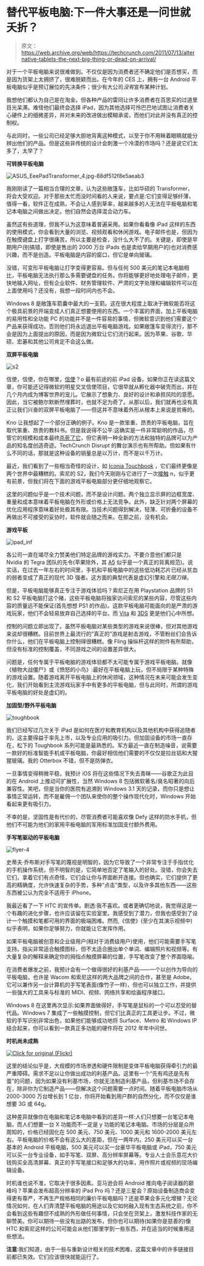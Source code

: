 # 替代平板电脑:下一件大事还是一问世就夭折？

> 原文：<https://web.archive.org/web/https://techcrunch.com/2011/07/13/alternative-tablets-the-next-big-thing-or-dead-on-arrival/>

对于一个平板电脑来说很难做到。不仅仅是因为消费者还不确定他们是否想买，而是因为货架上太拥挤了，很难脱颖而出。在今年的 CES 上，拥有一台 Android 平板电脑似乎是预订展位的先决条件；很少有大公司*没有*宣布某种计划。

我想他们都认为自己是在淘金。但各种产品的雷同让许多消费者在百思买的过道里目光呆滞。难怪他们最终会选择 iPad，因为其他选择可怜巴巴地试图让消费者关心硬件上的细微差异，并对未来的改进做出模糊承诺，而他们对此并没有真正的控制权。

与此同时，一些公司已经足够大胆地背离这种模式，以至于你不用眯着眼睛就能分辨出他们的产品。但是这些非传统的设计会刺激一个冷漠的市场吗？还是说它们太多了，太早了？

**可转换平板电脑**

![](img/383bc13537dd88ff21e126172fcb8a3a.png "ASUS_EeePadTransformer_4.jpg-88df512f8e5aeab3")

我刚刚读了一篇相当合理的文章，认为这些敞篷车，比如华硕的 Transformer，将会大受欢迎。对于那些太忙而没时间看的人来说，要点是:它们变得足够纤薄，值得一看，软件正在成熟，不会让人感到草率，越来越多的人无法在平板电脑和笔记本电脑之间做出决定。他们自然会选择混合动力车。

虽然这有些道理，但我不认为这意味着普遍采用。如果你看看像 iPad 这样的东西的使用模式，你会看到大量的浏览、视频观看和休闲游戏。电子邮件也是，但因为在触摸键盘上打字很痛苦，所以主要是检查，没什么大不了的。关键是，即使是早期用户(别搞错，即使是售出的 2000 万台 iPads 也是卖给早期用户的)也对消费感兴趣，而不是创造。平板电脑是内容的窗口，但它是单向玻璃。

没错，可变形平板电脑让打字变得更容易。但与任何 500 美元的笔记本电脑相比，平板电脑无法执行那么多需要键盘的任务。你将能够更好地处理电子邮件，更快地输入网址，但有企业软件、财务管理软件、严肃的文字处理和编辑软件可以在上面使用吗？还没有，我想一段时间内也不会。

Windows 8 是敞篷车箭囊中最大的一支箭。这在很大程度上取决于微软能否将这个极具前景的开端变成人们真正想要使用的东西。一个丰富的界面，加上平板电脑的易用性和全功能 PC 的功能并不是一件容易的事情，但微软意识到他们需要这个产品来获得成功，否则他们将永远退出平板电脑游戏。如果敞篷车变得流行，那不会是因为上面提出的原因，而是因为微软让它们流行起来。因为苹果、谷歌、华硕、宏碁和其他公司肯定不会这么做。

**双屏平板电脑**

![](img/c7f6b7528f2b88811ea29b964ac080da.png "s2")

信使，信使，你在哪里，[信使](https://web.archive.org/web/20230203103631/https://techcrunch.com/tag/courier/)？o 最有前途的前 iPad 设备。如果你正在读这篇文章，你可能还记得微软的明星交叉信使项目，它很早就从孵化器中破壳而出，并在几个月内成为博客世界的宠儿。它展示了想象力、良好的设计和承担风险的意愿。因此，当它被鲍尔默断然埋葬时，也就不足为奇了。从那以后，我们就再也没有真正让我们兴奋的双屏平板电脑了——但这并不意味着外形从根本上来说是贫瘠的。

Kno 让我想起了一个部分正确的例子。Kno 是一款笨重、昂贵的平板电脑，旨在取代笨重、昂贵的教科书。但是我说得不公平:这确实是一件非常聪明的作品，尽管它的规模和成本最终[杀死了它](https://web.archive.org/web/20230203103631/https://techcrunch.com/2011/04/08/kno-bails-hardware-30-million/)，但它表明一种全新的方法和独特的品牌可以为产品的知名度创造奇迹。TechCrunch Disrupt 的舞台演示也有所帮助。但如果有什么不同的话，那就是这种设备的销量总是以万计，而不是以千万计。

最近，我们看到了一些相当奇怪的设计，如 [Iconia Touchbook](https://web.archive.org/web/20230203103631/https://techcrunch.com/2011/03/29/acer-releases-dual-screen-iconia-touchbook/) ，它们最终更像是两个世界中最糟糕的。索尼的 S2，我们今天刚刚与它进行了一次[接触](https://web.archive.org/web/20230203103631/https://techcrunch.com/2011/07/13/hands-on-with-the-sony-s1-and-s2/) n，似乎更有前景，但我们将在下面的游戏平板电脑部分更仔细地观察它。

这里的问题似乎是一个技术问题，而不是设计问题。两个独立显示屏的边框宽度、重量和成本意味着平板电脑在外形或价格上无法竞争。此外，缺乏针对两个屏幕的优化应用程序意味着好处极其有限。当技术问题得到解决，轻薄、可折叠的设备不再做出不可接受的妥协时，软件就会随之而来。在那之前，没有机会。

**游戏平板**

![](img/8b3f08cc39cef37ed3d3a618b8dabed1.png "ipad_inf")

各公司一直在竭尽全力赞美他们特定品牌的游戏实力。不要介意他们都只是 Nvidia 的 Tegra 团队的先令(苹果除外，其 [A5](https://web.archive.org/web/20230203103631/https://techcrunch.com/2011/04/14/analysis-of-apples-a5-its-not-what-we-know-its-what-we-dont-know/) 似乎是一个真正的背离规范)。说实话，在过去一年左右的时间里，手机和平板电脑中的这些低功耗芯片已经从贫血的弱者变成了真正的现代 3D 强者。这方面的典型代表是虚幻引擎和*无限刀锋*。

但是，平板电脑能够真正专注于游戏体验吗？索尼正在用 Playstation 品牌的 S1 和 S2 平板电脑打这个赌，这些平板电脑将独家访问索尼的某些内容，尽管这些内容的质量远不能保证(首先想想 PS1 的作品)。这款平板电脑可能面向的是严肃的游戏玩家，他们不会轻易放弃自己选择的平台。而 [Vita](https://web.archive.org/web/20230203103631/https://techcrunch.com/2011/06/07/actually-sony-won-e3-with-the-vita/) 和 [3DS](https://web.archive.org/web/20230203103631/https://techcrunch.com/tag/3ds/) 更是他们心中所想。

控制的问题立即出现了。虽然平板电脑对某些类型的游戏来说很棒，但对其他游戏来说却很糟糕。目前世界上最流行的“真正的”游戏是射击游戏，不管粉丝们会告诉你什么，他们在平板电脑上控制得很糟糕。像 Fling 操纵杆这样的附件有所帮助，但没有标准的控制覆盖，不同游戏之间的设置差异很大。

问题是，任何专属于平板电脑的游戏体验都不太可能专属于游戏平板电脑。就像《植物大战僵尸》或《愤怒的小鸟》:最好在平板电脑上玩，但不局限于某种特殊的游戏设置。随着游戏离开平板电脑上的休闲领域，这种情况在未来可能会发生变化，我们开始看到主流游戏玩家手中有更多的平板电脑，但与此同时，所谓的游戏平板电脑的好处是虚幻的。

**加固型/野外平板电脑**

![](img/b5ae6341381b6343178ba02537c0f814.png "toughbook")

我们已经写过几次关于 iPad 是如何在医疗和教育机构以及其他机构中获得追随者的。这主要得益于率先上市，以及专业应用的吸引力。但加固设备的市场一直存在，松下的 Toughbook 系列可能是最熟悉的。军方最近一直在制造噪音，说需要一款好的标准智能手机或平板电脑，你最好相信他们需要的不仅仅是拉丝铝和大猩猩玻璃。我的 Otterbox 不错，但不是防弹衣。

一旦事情变得稍微平稳，我预计 iOS 将在这些情况下失去青睐——谷歌正为此目的在 Android 上推动可扩展性，当然 Windows 8 包括微软著名/臭名昭著的向后兼容性。笑吧，但是当你的医院有追溯到 Windows 3.1 天的记录，而你只是想让事情正常运转，而不是雇佣一个团队来使你的整个操作现代化时，Windows 开始看起来更有吸引力。

不幸的是，坚固性是有代价的，尽管消费者可能喜欢像 Defy 这样的防水手机，但他们不可能为他们的家用平板电脑的军用标准加固支付额外费用。

**手写笔驱动的平板电脑**

![](img/fd76f5d1413f17003fc5cf966ccdfc05.png "flyer-4")

史蒂夫·乔布斯对手写笔的蔑视是明智的，因为它导致了一个非常专注于手指优化的手机操作系统，但不明智的是，它简单地否定了笔输入的好处。没错，你会失去它们，拿着它们有点奇怪，它们会让你与界面断开连接。但也确实，它们提供了更高的精确度，允许快速复杂的手势，多种“点击”类型，以及许多其他东西——这些东西被公认为完全不适用于 iPhone。

我最近看了一下 HTC 的宣传单。剧透:我不喜欢。或者更确切地说，我觉得这是一个有趣的进化步骤，也许应该留在实验室里。我感受到了潜力，但我也感受到了设计一个触摸和笔都可用的界面的极端困难。然而,《信使》(至少在其演示视频中)似乎表明，如果你足够努力，你就能让它发挥作用。

如果平板电脑被创意和企业级用户(相对于消费级用户)使用，他们可能需要手写笔支持。指尖非常适合触摸图标，但不太适合圈出单个单词、编辑照片和视频等。有大量复杂的解释来确定你的拇指点触摸屏幕的位置，手写笔改变了整个界面隐喻。

在消费者爆发之前，我预计会有一个做得很好的利基产品——一个以创作为导向的平板电脑，也许是 Wacom 和索尼这样的两大品牌之间的合作，甚至是 Adobe。它可以兼作另一台计算机的手写笔表面(像竹子一样)，但也可以独立工作，并提供一些强大的工具来与标准的 MIDI、视频、网络共享和绘画程序接口。

Windows 8 在这里再次显示:如果界面做得好，手写笔是鼠标的一个可以忍受的替代品。Windows 7 集成了一些触摸控制，但它们比真正的工具更让步。不过，微软的手写识别非常出色，如果他们能够成功地将 Surface、Metro 和 Windows IP 结合起来，你可以看到一款真正多功能的硬件将在 2012 年年中问世。

**时机尚未成熟**

[![](img/c0916897f57d23ddfdee4c9cb3971a16.png "Click for original (Flickr)")](https://web.archive.org/web/20230203103631/http://www.flickr.com/photos/laserbread/3171292362 "Click for original (Flickr)")

这里的结论似乎是，大规模的市场渗透和硬件限制是变体平板电脑获得牵引力的最严重障碍。需求不足以让你做出成功的利基产品。这里有一个“先有鸡还是先有蛋”的问题，因为如果没有利基市场，你就无法制造利基产品，但利基市场不会存在，除非你为它制造产品——但解决这个问题需要一点时间。随着平板电脑市场从 2000-3000 万台增长到 1 亿台，你将开始看到用户群的自然分化，而不仅仅是谁想要 3G 或 64g。

这种差异就像你在电脑和笔记本电脑中看到的差异一样:人们只想要一台笔记本电脑，而人们想要一台 X 功能而不一定是 y 功能的笔记本电脑。市场的分层是众所周知的，价格已经固化在 500 美元、750 美元、1000 美元和 1600-2000 美元左右。平板电脑的价格不会有这么大的差距，但在一两年内，250 美元可以买一台基本的 Android 平板电脑，500 美元可以买一台豪华平板电脑或 iPad，750 美元可以买一台专业设备，如手写笔、双屏、高分辨率屏幕等。专业人士会乐意花大价钱购买全高清屏幕、真正的手写笔接口和足够大的功率，用作照片或视频的现场编辑设备。

时机谁也说不准，它取决于很多因素。亚马逊会将 Android 推向电子阅读器的巅峰吗？苹果会发布超高分辨率的 iPad Pro 吗？还是三星会？原始设备制造商会变得更有尊严，不再生产规格相同的廉价平板电脑吗？还是苹果会多元化增殖？无论情况如何，在人们弄清楚平板电脑的用途以及它如何融入现有生态系统之前，你不会看到这些有趣但不成熟的外形做任何事情，只会坐在货架上，激发科技作家的无聊赞美。你可以期待一些没有出路的发布，但你也可以期待(如果你是慈善的)像 HTC 和索尼这样的公司可能会从他们那里学到一些东西，并在适当的时候重用这些想法。

**注意**:我们知道，由于一些与重新设计相关的技术困难，这篇文章中的许多链接目前都已失效。它们应该很快就能运行了。